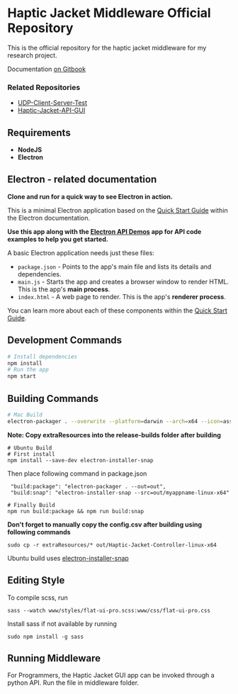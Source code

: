 # Haptic Jacket Middleware Official Repository

This is the official repository for the haptic jacket middleware for my research project.

Documentation [on Gitbook](https://pi31415.gitbook.io/haptic-jacket/)

### Related Repositories

- [UDP-Client-Server-Test](https://github.com/Pi-31415/UDP-Client-Server-Test)
- [Haptic-Jacket-API-GUI](https://github.com/Pi-31415/Haptic-Jacket-API-GUI)

## Requirements

- **NodeJS**
- **Electron**

## Electron - related documentation

**Clone and run for a quick way to see Electron in action.**

This is a minimal Electron application based on the [Quick Start Guide](https://electronjs.org/docs/tutorial/quick-start) within the Electron documentation.

**Use this app along with the [Electron API Demos](https://electronjs.org/#get-started) app for API code examples to help you get started.**

A basic Electron application needs just these files:

- `package.json` - Points to the app's main file and lists its details and dependencies.
- `main.js` - Starts the app and creates a browser window to render HTML. This is the app's **main process**.
- `index.html` - A web page to render. This is the app's **renderer process**.

You can learn more about each of these components within the [Quick Start Guide](https://electronjs.org/docs/tutorial/quick-start).

## Development Commands

```bash
# Install dependencies
npm install
# Run the app
npm start
```

## Building Commands

```bash
# Mac Build
electron-packager . --overwrite --platform=darwin --arch=x64 --icon=assets/icons/icon.icns --prune=true --out=release-builds
```

**Note: Copy extraResources into the release-builds folder after building**

```
# Ubuntu Build
# First install
npm install --save-dev electron-installer-snap
```
Then place following command in package.json
```
 "build:package": "electron-packager . --out=out",
 "build:snap": "electron-installer-snap --src=out/myappname-linux-x64"
```

```
# Finally Build
npm run build:package && npm run build:snap
```
**Don't forget to manually copy the config.csv after building using following commands**

```
sudo cp -r extraResources/* out/Haptic-Jacket-Controller-linux-x64
```

Ubuntu build uses [electron-installer-snap](https://github.com/electron-userland/electron-installer-snap)

## Editing Style

 To compile scss, run

 ```
sass --watch www/styles/flat-ui-pro.scss:www/css/flat-ui-pro.css
 ```

 Install sass if not available by running 

 ```
 sudo npm install -g sass
 ```

 ## Running Middleware

 For Programmers, the Haptic Jacket GUI app can be invoked through a python API. Run the file in middleware folder.
